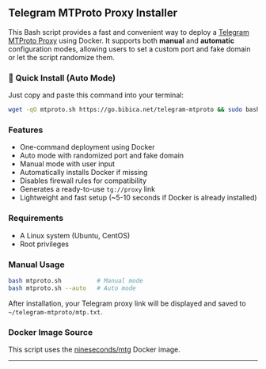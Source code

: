 ## Telegram MTProto Proxy Installer

This Bash script provides a fast and convenient way to deploy a [Telegram MTProto Proxy](https://core.telegram.org/mtproto/mtproto-proxy) using Docker. It supports both **manual** and **automatic** configuration modes, allowing users to set a custom port and fake domain or let the script randomize them.

### 🚀 Quick Install (Auto Mode)

Just copy and paste this command into your terminal:

```bash
wget -qO mtproto.sh https://go.bibica.net/telegram-mtproto && sudo bash mtproto.sh --auto
```

### Features

* One-command deployment using Docker
* Auto mode with randomized port and fake domain
* Manual mode with user input
* Automatically installs Docker if missing
* Disables firewall rules for compatibility
* Generates a ready-to-use `tg://proxy` link
* Lightweight and fast setup (~5-10 seconds if Docker is already installed)

### Requirements

* A Linux system (Ubuntu, CentOS)
* Root privileges

### Manual Usage

```bash
bash mtproto.sh          # Manual mode
bash mtproto.sh --auto   # Auto mode
```

After installation, your Telegram proxy link will be displayed and saved to `~/telegram-mtproto/mtp.txt`.

### Docker Image Source

This script uses the [nineseconds/mtg](https://hub.docker.com/r/nineseconds/mtg) Docker image.

---
